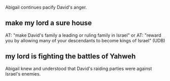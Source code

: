 Abigail continues pacify David's anger.

## make my lord a sure house ##

AT: "make David's family a leading or ruling family in Israel" or AT: "reward you by allowing many of your descendants to become kings of Israel" (UDB)

## my lord is fighting the battles of Yahweh ##

Abigail knew and understood that David's raiding parties were against Israel's enemies.